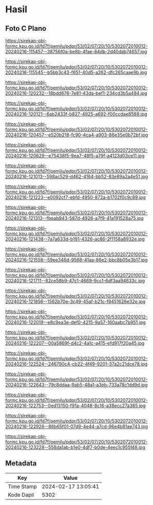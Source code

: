 # Hasil

## Foto C Plano

https://sirekap-obj-formc.kpu.go.id/fd7f/pemilu/pdpr/53/02/07/20/10/5302072010012-20240216-115457--38756f0a-be8b-4fae-84db-2d40dab74657.jpg

https://sirekap-obj-formc.kpu.go.id/fd7f/pemilu/pdpr/53/02/07/20/10/5302072010012-20240216-115545--b5bb3c43-f651-40d5-a262-dfc265caae9b.jpg

https://sirekap-obj-formc.kpu.go.id/fd7f/pemilu/pdpr/53/02/07/20/10/5302072010012-20240216-120232--18bdd678-7e81-43da-bef1-234cd3b5a484.jpg

https://sirekap-obj-formc.kpu.go.id/fd7f/pemilu/pdpr/53/02/07/20/10/5302072010012-20240216-120121--6ab2433f-b827-4925-a692-f00ccdae8589.jpg

https://sirekap-obj-formc.kpu.go.id/fd7f/pemilu/pdpr/53/02/07/20/10/5302072010012-20240216-120457--e520b218-fc90-4ca4-a903-86e35e0b72bf.jpg

https://sirekap-obj-formc.kpu.go.id/fd7f/pemilu/pdpr/53/02/07/20/10/5302072010012-20240216-120629--e75438f5-9ea7-48f5-a79f-a4123d03ce11.jpg

https://sirekap-obj-formc.kpu.go.id/fd7f/pemilu/pdpr/53/02/07/20/10/5302072010012-20240216-121013--598ac529-d462-4164-bb52-83e89a2a4e51.jpg

https://sirekap-obj-formc.kpu.go.id/fd7f/pemilu/pdpr/53/02/07/20/10/5302072010012-20240216-121223--e0092cf7-ebfd-4950-872a-b1702f0c9c89.jpg

https://sirekap-obj-formc.kpu.go.id/fd7f/pemilu/pdpr/53/02/07/20/10/5302072010012-20240216-121313--fbeab943-587d-4928-a7f9-41a191528a75.jpg

https://sirekap-obj-formc.kpu.go.id/fd7f/pemilu/pdpr/53/02/07/20/10/5302072010012-20240216-121438--7a7a633d-b191-4326-ac86-2f1158a8932e.jpg

https://sirekap-obj-formc.kpu.go.id/fd7f/pemilu/pdpr/53/02/07/20/10/5302072010012-20240216-121558--59ee346d-9568-41aa-86e2-bbc8b05e3b17.jpg

https://sirekap-obj-formc.kpu.go.id/fd7f/pemilu/pdpr/53/02/07/20/10/5302072010012-20240216-121711--82ce58b9-47c1-4669-9cc1-6df3aa94633c.jpg

https://sirekap-obj-formc.kpu.go.id/fd7f/pemilu/pdpr/53/02/07/20/10/5302072010012-20240216-121856--1562b70e-3c49-45af-b21c-f9451626e32e.jpg

https://sirekap-obj-formc.kpu.go.id/fd7f/pemilu/pdpr/53/02/07/20/10/5302072010012-20240216-122019--e8c9ea3e-def0-4215-9a57-160aabc7b951.jpg

https://sirekap-obj-formc.kpu.go.id/fd7f/pemilu/pdpr/53/02/07/20/10/5302072010012-20240216-122207--00a5869f-d4c2-4a1c-a415-efd917f20a45.jpg

https://sirekap-obj-formc.kpu.go.id/fd7f/pemilu/pdpr/53/02/07/20/10/5302072010012-20240216-122524--246790c4-cb22-4f49-9201-37a2c21dce78.jpg

https://sirekap-obj-formc.kpu.go.id/fd7f/pemilu/pdpr/53/02/07/20/10/5302072010012-20240216-122643--79c8ddaa-9ab5-48a1-a3eb-733a78c1dd9d.jpg

https://sirekap-obj-formc.kpu.go.id/fd7f/pemilu/pdpr/53/02/07/20/10/5302072010012-20240216-122753--0ed13150-f91a-4048-8c16-a38ecc27a385.jpg

https://sirekap-obj-formc.kpu.go.id/fd7f/pemilu/pdpr/53/02/07/20/10/5302072010012-20240216-122926--86b65f01-07d9-4e44-a7cd-96e4b81ae743.jpg

https://sirekap-obj-formc.kpu.go.id/fd7f/pemilu/pdpr/53/02/07/20/10/5302072010012-20240216-123228--558da1ab-b1e0-4df7-b0de-4eec1c955f48.jpg


## Metadata

| Key        | Value               |
| ---------- | ------------------- |
| Time Stamp | 2024-02-17 13:05:41 |
| Kode Dapil | 5302                |




